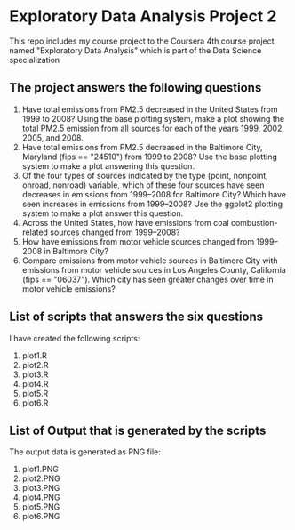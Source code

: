 # Exploratory Data Analysis Project 2
This repo includes my course project to the Coursera 4th course project named "Exploratory Data Analysis" which is part of the Data Science specialization

## The project answers the following questions
1. Have total emissions from PM2.5 decreased in the United States from 1999 to 2008? Using the base plotting system, make a plot showing the total PM2.5 emission from all sources for each of the years 1999, 2002, 2005, and 2008.
2. Have total emissions from PM2.5 decreased in the Baltimore City, Maryland (fips == "24510") from 1999 to 2008? Use the base plotting system to make a plot answering this question.
3. Of the four types of sources indicated by the type (point, nonpoint, onroad, nonroad) variable, which of these four sources have seen decreases in emissions from 1999–2008 for Baltimore City? Which have seen increases in emissions from 1999–2008? Use the ggplot2 plotting system to make a plot answer this question.
4. Across the United States, how have emissions from coal combustion-related sources changed from 1999–2008?
5. How have emissions from motor vehicle sources changed from 1999–2008 in Baltimore City?
6. Compare emissions from motor vehicle sources in Baltimore City with emissions from motor vehicle sources in Los Angeles County, California (fips == "06037"). Which city has seen greater changes over time in motor vehicle emissions?

## List of scripts that answers the six questions
I have created the following scripts:
1. plot1.R
2. plot2.R
3. plot3.R
4. plot4.R
5. plot5.R
6. plot6.R

## List of Output that is generated by the scripts
The output data is generated as PNG file:
1. plot1.PNG
2. plot2.PNG
3. plot3.PNG
4. plot4.PNG
5. plot5.PNG
6. plot6.PNG
